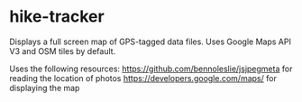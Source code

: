 # hike-tracker
Displays a full screen map of GPS-tagged data files. Uses Google Maps API V3 and OSM tiles by default.

Uses the following resources:
https://github.com/bennoleslie/jsjpegmeta for reading the location of photos
https://developers.google.com/maps/ for displaying the map
